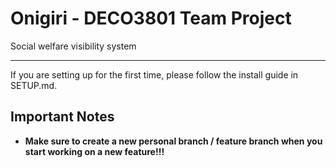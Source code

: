 # Onigiri - DECO3801 Team Project

Social welfare visibility system

---

If you are setting up for the first time, please follow the  install guide in SETUP.md.

## Important Notes

* **Make sure to create a new personal branch / feature branch when you start working on a new feature!!!**
